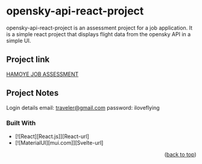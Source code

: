 # opensky-api-react-project

opensky-api-react-project is an assessment project for a job application. It is a simple react project that displays flight data from the opensky API in a simple UI.

## Project link

[HAMOYE JOB ASSESSMENT](https://gist.github.com/Hamoye/a3c0d694629f1944967897f42380b93d)

## Project Notes

Login details
email: traveler@gmail.com
password: iloveflying

### Built With

- [![React][React.js]][React-url]
- [![MaterialUI][mui.com]][Svelte-url]

<p align="right">(<a href="#readme-top">back to top</a>)</p>
